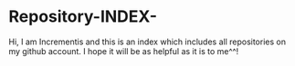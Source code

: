 # Repository-INDEX-
Hi, I am Incrementis and this is an index which includes all repositories on my github account. I hope it will be as helpful as it is to me^^! 
